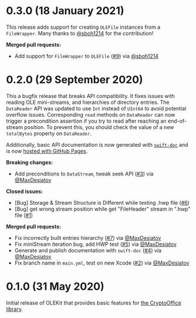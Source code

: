# 0.3.0 (18 January 2021)

This release adds support for creating `OLEFile` instances from a `FileWrapper`. Many thanks
to [@sboh1214](https://github.com/sboh1214) for the contribution!

**Merged pull requests:**

- Add support for `FileWrapper` to `OLEFile` ([#9](https://github.com/CoreOffice/OLEKit/pull/9)) via [@sboh1214](https://github.com/sboh1214)

# 0.2.0 (29 September 2020)

This a bugfix release that breaks API compatibility. It fixes issues with reading OLE mini-streams,
and hierarchies of directory entries. The `DataReader` API was updated to use `Int` instead of
`UInt64` to avoid potential overflow issues. Corresponding `read` methods on `DataReader` can
now trigger a precondition assertion if you try to read after reaching an end-of-stream position.
To prevent this, you should check the value of a new `totalBytes` property on `DataReader`.

Additionally, basic API documentation is now generated with
[`swift-doc`](https://github.com/SwiftDocOrg/swift-doc) and is now [hosted with GitHub
Pages](https://coreoffice.github.io/OLEKit/).

**Breaking changes:**

- Add preconditions to `DataStream`, tweak seek API ([#3](https://github.com/CoreOffice/OLEKit/pull/3)) via [@MaxDesiatov](https://github.com/MaxDesiatov)

**Closed issues:**

- [Bug] Storage & Stream Structure is Different while testing .hwp file ([#6](https://github.com/CoreOffice/OLEKit/issues/6))
- [Bug] get wrong stream position while get "FileHeader" stream in ".hwp" file ([#1](https://github.com/CoreOffice/OLEKit/issues/1))

**Merged pull requests:**

- Fix incorrectly built entries hierarchy ([#7](https://github.com/CoreOffice/OLEKit/pull/7)) via [@MaxDesiatov](https://github.com/MaxDesiatov)
- Fix miniStream iteration bug, add HWP test ([#5](https://github.com/CoreOffice/OLEKit/pull/5)) via [@MaxDesiatov](https://github.com/MaxDesiatov)
- Generate and publish documentation with `swift-doc` ([#4](https://github.com/CoreOffice/OLEKit/pull/4)) via [@MaxDesiatov](https://github.com/MaxDesiatov)
- Fix branch name in `main.yml`, test on new Xcode ([#2](https://github.com/CoreOffice/OLEKit/pull/2)) via [@MaxDesiatov](https://github.com/MaxDesiatov)

# 0.1.0 (31 May 2020)

Initial release of OLEKit that provides basic features for [the CryptoOffice
library](https://github.com/CoreOffice/CryptoOffice/).
